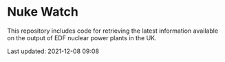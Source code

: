 # Nuke Watch

This repository includes code for retrieving the latest information available on the output of EDF nuclear power plants in the UK.

Last updated: 2021-12-08 09:08